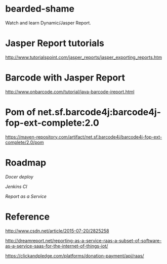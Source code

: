# bearded-shame
Watch and learn Dynamic/Jasper Report.

# Jasper Report tutorials
http://www.tutorialspoint.com/jasper_reports/jasper_exporting_reports.htm

# Barcode with Jasper Report
http://www.onbarcode.com/tutorial/java-barcode-ireport.html

# Pom of net.sf.barcode4j:barcode4j-fop-ext-complete:2.0
https://maven-repository.com/artifact/net.sf.barcode4j/barcode4j-fop-ext-complete/2.0/pom

# Roadmap

*Docer deploy*

*Jenkins CI*

*Report as a Service*

# Reference

http://www.csdn.net/article/2015-07-20/2825258

http://dreamreport.net/reporting-as-a-service-raas-a-subset-of-software-as-a-service-saas-for-the-internet-of-things-iot/

https://clickandpledge.com/platforms/donation-payment/api/raas/
